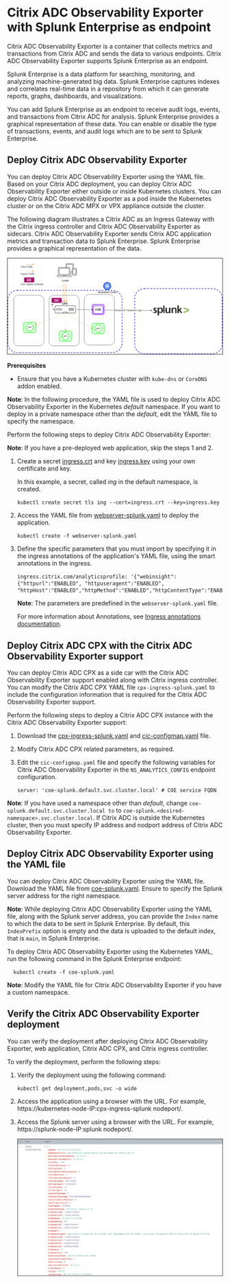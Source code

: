 # Citrix ADC Observability Exporter with Splunk Enterprise as endpoint

Citrix ADC Observability Exporter is a container that collects metrics and transactions from Citrix ADC and sends the data to various endpoints. Citrix ADC Observability Exporter supports Splunk Enterprise as an endpoint.

Splunk Enterprise is a data platform for searching, monitoring, and analyzing machine-generated big data. Splunk Enterprise captures indexes and correlates real-time data in a repository from which it can generate reports, graphs, dashboards, and visualizations.

You can add Splunk Enterprise as an endpoint to receive audit logs, events, and transactions from Citrix ADC for analysis. Splunk Enterprise provides a graphical representation of these data. You can enable or disable the type of transactions, events, and audit logs which are to be sent to Splunk Enterprise.

## Deploy Citrix ADC Observability Exporter

You can deploy Citrix ADC Observability Exporter using the YAML file. Based on your Citrix ADC deployment, you can deploy Citrix ADC Observability Exporter either outside or inside Kubernetes clusters. You can deploy Citrix ADC Observability Exporter as a pod inside the Kubernetes cluster or on the Citrix ADC MPX or VPX appliance outside the cluster.

The following diagram illustrates a Citrix ADC as an Ingress Gateway with the Citrix ingress controller and Citrix ADC Observability Exporter as sidecars. Citrix ADC Observability Exporter sends Citrix ADC application metrics and transaction data to Splunk Enterprise. Splunk Enterprise provides a graphical representation of the data.

  ![COE Splunk Enterprise architecture](media/coe-splunk-architecture.png)

**Prerequisites**

  -  Ensure that you have a Kubernetes cluster with `kube-dns` or `CoreDNS` addon enabled.

**Note**: In the following procedure, the YAML file is used to deploy Citrix ADC Observability Exporter in the Kubernetes *defauIt* namespace. If you want to deploy in a private namespace other than the *default*, edit the YAML file to specify the namespace.

Perform the following steps to deploy Citrix ADC Observability Exporter:

**Note**: If you have a pre-deployed web application, skip the steps 1 and 2.

  1.  Create a secret [ingress.crt](https://github.com/citrix/citrix-observability-exporter/blob/master/examples/ingress.crt) and key [ingress.key](https://github.com/citrix/citrix-observability-exporter/blob/master/examples/ingress.key) using your own certificate and key.
  
      In this example, a secret, called *ing* in the default namespace, is created.

          kubectl create secret tls ing --cert=ingress.crt --key=ingress.key

  2.  Access the YAML file from [webserver-splunk.yaml](https://raw.githubusercontent.com/citrix/citrix-observability-exporter/master/examples/splunk/webserver-splunk.yaml) to deploy the application.

          kubectl create -f webserver-splunk.yaml

  3.  Define the specific parameters that you must import by specifying it in the ingress annotations of the application's YAML file, using the smart annotations in the ingress.

          ingress.citrix.com/analyticsprofile: '{"webinsight": {"httpurl":"ENABLED", "httpuseragent":"ENABLED", "httpHost":"ENABLED","httpMethod":"ENABLED","httpContentType":"ENABLED"}}'

      **Note**: The parameters are predefined in the `webserver-splunk.yaml` file.

      For more information about Annotations, see [Ingress annotations documentation](https://github.com/citrix/citrix-k8s-ingress-controller/blob/666d6267e5b09683740528c5e8dd46f16d7d16e0/docs/configure/annotations.md).

## Deploy Citrix ADC CPX with the Citrix ADC Observability Exporter support

You can deploy Citrix ADC CPX as a side car with the Citrix ADC Observability Exporter support enabled along with Citrix ingress controller. You can modify the Citrix ADC CPX YAML file `cpx-ingress-splunk.yaml` to include the configuration information that is required for the Citrix ADC Observability Exporter support.

Perform the following steps to deploy a Citrix ADC CPX instance with the Citrix ADC Observability Exporter support:

  1.  Download the [cpx-ingress-splunk.yaml](https://raw.githubusercontent.com/citrix/citrix-observability-exporter/master/examples/splunk/cpx-ingress-splunk.yaml) and [cic-configmap.yaml](https://raw.githubusercontent.com/citrix/citrix-observability-exporter/master/examples/splunk/cic-configmap.yaml) file.
  2.  Modify Citrix ADC CPX related parameters, as required.
  3.  Edit the `cic-configmap.yaml` file and specify the following variables for Citrix ADC Observability Exporter in the `NS_ANALYTICS_CONFIG` endpoint configuration.

          server: 'coe-splunk.default.svc.cluster.local' # COE service FQDN
  
   **Note**: If you have used a namespace other than *default*, change `coe-splunk.default.svc.cluster.local to` to `coe-splunk.<desired-namespace>.svc.cluster.local`. If Citrix ADC is outside the Kubernetes cluster, then you must specify IP address and nodport address of Citrix ADC Observability Exporter.

## Deploy Citrix ADC Observability Exporter using the YAML file

  You can deploy Citrix ADC Observability Exporter using the YAML file. Download the YAML file from [coe-splunk.yaml](https://raw.githubusercontent.com/citrix/citrix-observability-exporter/master/examples/splunk/coe-splunk.yaml). Ensure to specify the Splunk server address for the right namespace.

  **Note**: While deploying Citrix ADC Observability Exporter using the YAML file, along with the Splunk server address, you can provide the `Index` name to which the data to be sent in Splunk Enterprise. By default, this `IndexPrefix` option is empty and the data is uploaded to the default index, that is `main`, in Splunk Enterprise.

  To deploy Citrix ADC Observability Exporter using the Kubernetes YAML, run the following command in the Splunk Enterprise endpoint:
    
      kubectl create -f coe-splunk.yaml

 **Note**: Modify the YAML file for Citrix ADC Observability Exporter if you have a custom namespace.
  
## Verify the Citrix ADC Observability Exporter deployment

You can verify the deployment after deploying Citrix ADC Observability Exporter, web application, Citrix ADC CPX, and Citrix ingress controller.

To verify the deployment, perform the following steps:

  1.  Verify the deployment using the following command:

          kubectl get deployment,pods,svc -o wide

  2.  Access the application using a browser with the URL. For example, https://kubernetes-node-IP:cpx-ingress-splunk nodeport/.

  3.  Access the Splunk server using a browser with the URL. For example, https://splunk-node-IP:splunk nodeport/.

      ![Verification output](media/splunk-verification-output.png)